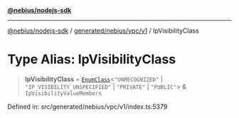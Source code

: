 [**@nebius/nodejs-sdk**](../../../../../README.md)

***

[@nebius/nodejs-sdk](../../../../../README.md) / [generated/nebius/vpc/v1](../README.md) / IpVisibilityClass

# Type Alias: IpVisibilityClass

> **IpVisibilityClass** = [`EnumClass`](../../../../../runtime/protos/enum/type-aliases/EnumClass.md)\<`"UNRECOGNIZED"` \| `"IP_VISIBILITY_UNSPECIFIED"` \| `"PRIVATE"` \| `"PUBLIC"`\> & `IpVisibilityValueMembers`

Defined in: src/generated/nebius/vpc/v1/index.ts:5379
